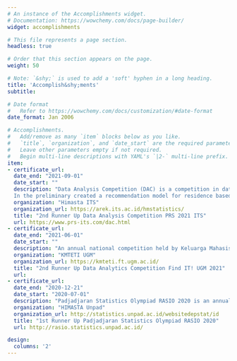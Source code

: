```yaml
---
# An instance of the Accomplishments widget.
# Documentation: https://wowchemy.com/docs/page-builder/
widget: accomplishments

# This file represents a page section.
headless: true

# Order that this section appears on the page.
weight: 50

# Note: `&shy;` is used to add a 'soft' hyphen in a long heading.
title: 'Accomplish&shy;ments'
subtitle:

# Date format
#   Refer to https://wowchemy.com/docs/customization/#date-format
date_format: Jan 2006

# Accomplishments.
#   Add/remove as many `item` blocks below as you like.
#   `title`, `organization`, and `date_start` are the required parameters.
#   Leave other parameters empty if not required.
#   Begin multi-line descriptions with YAML's `|2-` multi-line prefix.
item:
- certificate_url:
  date_end: "2021-09-01"
  date_start: ""
  description: "Data Analysis Competition (DAC) is a competition in data analysis for university students in the Southeast Asia region held by Sepuluh Nopember Institute of Technology. Its purpose is to grow competitiveness spirit and critical thinking in data analysis. 
  In the preliminary created a recommendation model for residence based on customers' behavior. In the semifinal created a tree based modelling to predict share price based on internet activities in order to help achieve SDG 9.2."
  organization: "Himasta ITS"
  organization_url: https://arek.its.ac.id/hmstatistics/
  title: "2nd Runner Up Data Analysis Competition PRS 2021 ITS"
  url: https://www.prs-its.com/dac.html
- certificate_url:
  date_end: "2021-06-01"
  date_start: ""
  description: "An annual national competition held by Keluarga Mahasiswa Teknik Elektro dan Teknologi Informasi Fakultas Teknik (KMTETI) UGM. Proposed a tree based model to predict book prices"
  organization: "KMTETI UGM"
  organization_url: https://kmteti.ft.ugm.ac.id/
  title: "2nd Runner Up Data Analytics Competition Find IT! UGM 2021"
  url: 
- certificate_url:
  date_end: "2020-12-21"
  date_start: "2020-07-01"
  description: "Padjadjaran Statistics Olympiad RASIO 2020 is an annual national statistics competition held by HIMASTA Universitas Padjadjaran. Solved challenging theoretical statistics problem as well as analyzed and presented real case problem regarding the effect of different medical treatment in a limited time. Placed second in overall score and second best in theories out of 124 teams nationwide."
  organization: "HIMASTA Unpad"
  organization_url: http://statistics.unpad.ac.id/websitedepstat/id
  title: "1st Runner Up Padjadjaran Statistics Olympiad RASIO 2020"
  url: http://rasio.statistics.unpad.ac.id/

design:
  columns: '2' 
---
```

